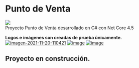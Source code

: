 # Punto de Venta
![](https://img.shields.io/badge/Fase%3A-En%20desarrollo-blue)<br>
Proyecto Punto de Venta desarrollado en C# con Net Core 4.5


<b>Logos e imágenes son creadas de prueba únicamente.</b><br>
<a href="https://imgbb.com/"><img src="https://i.ibb.co/9q5GPYf/imagen-2021-11-20-110421.png" alt="imagen-2021-11-20-110421" border="0"></a>
<a href="https://imgbb.com/"><img src="https://i.ibb.co/S3CjTFW/image.png" alt="image" border="0"></a>
<a href="https://ibb.co/c8xRn7W"><img src="https://i.ibb.co/8xXGZSy/image.png" alt="image" border="0"></a>

<h2>Proyecto en construcción.</h2>
